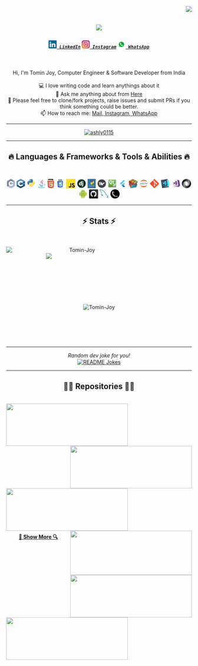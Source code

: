 <img align="right" src="https://komarev.com/ghpvc/?username=Tomin-Joy&color=blueviolet">

<h1 align="center">
  <a href="https://git.io/typing-svg">
    <img src="https://readme-typing-svg.herokuapp.com/?lines=Hello+World!+👋;I+am+Tomin+Joy....;Nice+to+meet+you!;👇+Reach+Me+Through+👇&center=true&size=30">
  </a>
</h1>

<h5 align="center">
  <code><a href="https://www.linkedin.com/in/tomin-joy/" title="LinkedIn Profile"><img width="22" src="images/linkedin.svg"> LinkedIn</a></code>
  <code><a href="https://www.instagram.com/tom.in._/" title="Instagram Profile"><img width="22" src="images/instagram.svg"> Instagram</a></code>
  <code><a href="https://api.whatsapp.com/send?phone=919400836474&text=Hi%20found%20your%20GitHub%20Profile.%20%20I%20like%20to%20connect%20with%20you" title="Connect"><img width="22" src="images/whatsApp.png"> WhatsApp</a></code>
</h5>
<br>
<p align="center">
  Hi, I'm Tomin Joy, Computer Engineer & Software Developer from India
  <br>
  <br>
  💻 I love writing code and learn anythings about it
  <br>
  💬 Ask me anything about from <a href="https://github.com/Tomin-Joy/Tomin-Joy/issues" title="Issues">Here</a>
  <br>
  💬 Please feel free to clone/fork projects, raise issues and submit PRs if you think something could be better.
  <br>
  📫 How to reach me: <a href="mailto: tomnijkoo7@gmail.com">Mail</a>,<a href="https://www.instagram.com/tom.in._/"> Instagram</a>,<a href="https://api.whatsapp.com/send?phone=919400836474&text=Hi%20found%20your%20GitHub%20Profile.%20%20I%20like%20to%20connect%20with%20you"> WhatsApp</a>
</p>
<hr>
<p align="center"> <a href="https://github.com/ryo-ma/github-profile-trophy"><img src="https://github-profile-trophy.vercel.app/?username=Tomin-Joy&title=MultiLanguage,Commits,Stars,Repositories,Followers,PullRequest,Organizations&column=7&no-frame=true&no-bg=true&theme=algolia&row=2" alt="ashly0115" /></a> </p>
<hr>
<h2 align="center">🔥 Languages & Frameworks & Tools & Abilities 🔥</h2>
<br>
<p align="center">
  <code><img title="C" height="25" src="images/c.svg"></code>
  <code><img title="C++" height="25" src="images/cpp.svg"></code>
  <code><img title="Python" height="25" src="images/python-original.svg"></code>
  <code><img title="Java" height="25" src="images/java-original.svg"></code>
  <code><img title="HTML" height="25" src="images/html5.svg"></code>
  <code><img title="CSS" height="25" src="images/css.svg"></code>
  <code><img title="Javascript" height="25" src="images/javascript.svg"></code>
  <code><img title="Django" height="25" src="images/django.png"></code>
  <code><img title="Tkinter" height="25" src="images/Tkinter.png"></code>
  <code><img title="Kivy" height="25" src="images/Kivy.png"></code>
  <code><img title="Qt" height="25" src="images/Qt.png"></code>
  <code><img title="Flutter" height="25" src="images/flutter.png"></code>
  <code><img title="Problem Solving" height="25" src="images/problemSolving.png"></code>
  <code><img title="Jupyter - Notebook" height="25" src="images/jupyter.png"></code>
  <code><img title="Git" height="25" src="images/git-original.svg"></code>
  <code><img title="Visual Studio Code" height="25" src="images/vscode.png"></code>
  <code><img title="Microsoft Visual Studio" height="25" src="images/visualstudio.png"></code>
  <code><img title="JSON" height="25" src="images/json.svg"></code>
  <code><img title="Android" height="25" src="images/android.svg"></code>
  <code><img title="GitHub" height="25" src="images/github.svg"></code>
  <code><img title="MySQL" height="25" src="images/mysql.svg"></code>
  <code><img title="Flask" height="25" src="images/flask.png"></code>
</p>
<hr>

<h2 align="center">⚡ Stats ⚡</h2>
<br>
<p align=center>
  <div align=center>
    <img align="left" width=396 src="https://github-readme-streak-stats.herokuapp.com/?user=Tomin-Joy&theme=react&hide_border=true&bg_color=0D1117" alt="Tomin-Joy" />
    <img align="right" width=396 src="https://github-readme-stats.vercel.app/api?username=Tomin-Joy&show_icons=true&count_private=true&theme=react&border_color=61dafb&hide_border=true&count_private=true&show_icons=false" />
  </div>
  <br><br><br><br><br><br><br><br><br>
  <div align=center>
    <img align="center" src="https://github-readme-stats.vercel.app/api/top-langs?username=Tomin-Joy&show_icons=true&count_private=true&langs_count=10&hide=ruby&locale=en&layout=compact&hide_border=true&theme=react" alt="Tomin-Joy" />
  <br><br><br><br><br><br>
  <hr>
  <i>Random dev joke for you!</i><br>
  <a href="https://readme-jokes.vercel.app"><img align="center" src="https://readme-jokes.vercel.app/api?bgColor=%23073b4c&textColor=%2306d6a0&aColor=%2306d6a0&borderColor=%2306d6a0" alt="README Jokes"></a>
  <br>
  </div>
  
</p>

<hr>

<h2 align="center">👨‍💻 Repositories 👨‍💻</h2>
<br>
<div width="100%" align="center">
  <a align="left" href="https://github.com/Tomin-Joy/Mechvibe" title="Mechvibe"><img align="left" height="115" width = "330" src="https://github-readme-stats.vercel.app/api/pin/?username=Tomin-Joy&repo=Mechvibe&theme=react&border_color=61dafb&border_radius=10"></a>
  <a align="right" href="https://github.com/Tomin-Joy/Force-Calculator" title="Force-Calculator"><img align="right" height="115" width = "330" src="https://github-readme-stats.vercel.app/api/pin/?username=Tomin-Joy&repo=Force-Calculator&theme=react&border_color=61dafb&border_radius=10"></a>
</div>
<br/><br/><br/><br/><br/><br/>
<div width="100%" align="center">
  <a align="left" href="https://github.com/Tomin-Joy/Sorting-Algorithms" title="Sorting-Algorithms"><img align="left" height="115" width = "330" src="https://github-readme-stats.vercel.app/api/pin/?username=Tomin-Joy&repo=Sorting-Algorithms&theme=react&border_color=61dafb&border_radius=10"></a>
  <a align="right" href="https://github.com/Tomin-Joy/Calculator" title="Calculator"><img align="right" height="120" width = "330" src="https://github-readme-stats.vercel.app/api/pin/?username=Tomin-Joy&repo=Calculator&theme=react&border_color=61dafb&border_radius=10"></a>
</div>
<br/><br/><br/><br/><br/><br/>
<div width="100%" align="center">
  <a align="right" href="https://github.com/Tomin-Joy/ktu-s3-oopj-lab" title="Object Oriented Programming lab"><img align="right" height="115" width = "330" src="https://github-readme-stats.vercel.app/api/pin/?username=Tomin-Joy&repo=ktu-s3-oopj-lab&theme=react&border_color=61dafb&border_radius=10"></a>
  <a align="left" href="https://github.com/Tomin-Joy/ktu-s3-ds-lab" title="Data Structure lab"><img align="left" height="115" width = "330" src="https://github-readme-stats.vercel.app/api/pin/?username=Tomin-Joy&repo=ktu-s3-ds-lab&theme=react&border_color=61dafb&border_radius=10"></a>
</div>
<br/><br/><br/><br/><br/><br/>
<h4 align="center">
  <a href="https://github.com/Tomin-Joy?tab=repositories" title="Show Repositories">🔎 Show More 🔍</a>
</h4>

